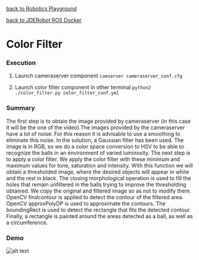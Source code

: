 [back to Robotics Playground](https://github.com/sandeepgogadi/Robotics-Playground)

[back to JDERobot ROS Docker](https://github.com/sandeepgogadi/JDERobot-Docker-ROS)

# Color Filter

### Execution

1. Launch cameraserver component
`camserver cameraserver_conf.cfg`

2. Launch color filter component in other terminal
`python2 ./color_filter.py color_filter_conf.yml`

### Summary

The first step is to obtain the image provided by cameraserver (in this case it will be the one of the video).The images provided by the cameraserver have a lot of noise. For this reason it is advisable to use a smoothing to eliminate this noise. In the solution, a Gaussian filter has been used. The image is in RGB, so we do a color space conversion to HSV to be able to recognize the balls in an environment of varied luminosity. The next step is to apply a color filter. We apply the color filter with these minimum and maximum values ​​for tone, saturation and intensity. With this function we will obtain a thresholded image, where the desired objects will appear in white and the rest in black. The closing morphological operation is used to fill the holes that remain unfiltered in the balls trying to improve the thresholding obtained. We copy the original and filtered image so as not to modify them. OpenCV findcontour is applied to detect the contour of the filtered area. OpenCV approxPolyDP is used to approximate the contours. The boundingRect is used to detect the rectangle that fits the detected contour. Finally, a rectangle is painted around the areas detected as a ball, as well as a circumference.

### Demo

![alt text](https://github.com/sandeepgogadi/JDERobot-Docker-ROS/blob/master/color_filter/color_filter.gif "Color Filter")
